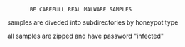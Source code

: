            BE CAREFULL REAL MALWARE SAMPLES          

samples are diveded into subdirectories by honeypot type

all samples are zipped and have password "infected"
